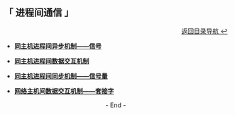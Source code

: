 ## 「 进程间通信 」

<div align="right">
    <a href="https://github.com/fmw666/Linux#-目录导航">返回目录导航 ↩</a>
</div>

+ **[同主机进程间异步机制——信号](同主机进程间异步机制——信号.md)**

+ **[同主机进程间数据交互机制](同主机进程间数据交互机制.md)**

+ **[同主机进程间同步机制——信号量](同主机进程间同步机制——信号量.md)**

+ **[网络主机间数据交互机制——套接字](网络主机间数据交互机制——套接字.md)**

<div align="center">
    - End -
</div>